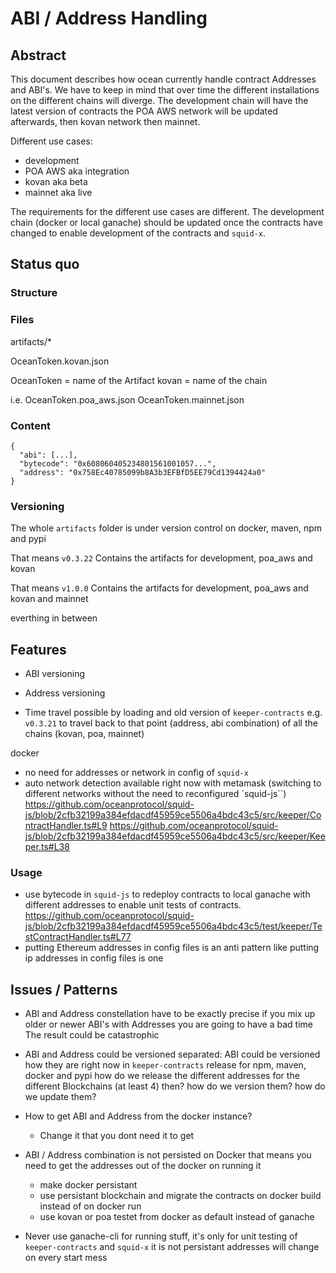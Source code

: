 # ABI / Address Handling

## Abstract

This document describes how ocean currently handle contract Addresses and ABI's. We have to keep in mind that over time 
the different installations on the different chains will diverge. The development chain will have the latest version of contracts 
the POA AWS network will be updated afterwards, then kovan network then mainnet.

Different use cases: 
* development
* POA AWS aka integration
* kovan aka beta
* mainnet aka live

The requirements for the different use cases are different. The development chain (docker or local ganache) should be updated once the 
contracts have changed to enable development of the contracts and `squid-x`. 

## Status quo

### Structure

### Files
artifacts/*

OceanToken.kovan.json

OceanToken = name of the Artifact
kovan = name of the chain

i.e.
OceanToken.poa_aws.json
OceanToken.mainnet.json

### Content

```
{
  "abi": [...],
  "bytecode": "0x608060405234801561001057...",
  "address": "0x758Ec40785099b8A3b3EFBfD5EE79Cd1394424a0"
}
```

### Versioning
The whole `artifacts` folder is under version control on docker, maven, npm and pypi

That means `v0.3.22`
Contains the artifacts for development, poa_aws and kovan

That means `v1.0.0`
Contains the artifacts for development, poa_aws and kovan and mainnet

everthing in between 

## Features

* ABI versioning
* Address versioning

* Time travel possible by loading and old version of `keeper-contracts` e.g. `v0.3.21` to travel back to that point (address, abi 
combination) of all the chains (kovan, poa, mainnet)



docker

* no need for addresses or network in config of `squid-x`
* auto network detection available right now with metamask (switching to different networks without the 
need to reconfigured `squid-js``)
https://github.com/oceanprotocol/squid-js/blob/2cfb32199a384efdacdf45959ce5506a4bdc43c5/src/keeper/ContractHandler.ts#L9
https://github.com/oceanprotocol/squid-js/blob/2cfb32199a384efdacdf45959ce5506a4bdc43c5/src/keeper/Keeper.ts#L38

### Usage

* use bytecode in `squid-js` to redeploy contracts to local ganache with different addresses to 
enable unit tests of contracts. https://github.com/oceanprotocol/squid-js/blob/2cfb32199a384efdacdf45959ce5506a4bdc43c5/test/keeper/TestContractHandler.ts#L77
* putting Ethereum addresses in config files is an anti pattern like putting ip addresses in 
config files is one

## Issues / Patterns

* ABI and Address constellation have to be exactly precise
    if you mix up older or newer ABI's with Addresses you are going to have a bad time
    The result could be catastrophic
    
* ABI and Address could be versioned separated:
    ABI could be versioned how they are right now in `keeper-contracts` release for npm, maven, docker and pypi
    how do we release the different addresses for the different Blockchains (at least 4) then?
    how do we version them?
    how do we update them?

* How to get ABI and Address from the docker instance?
    * Change it that you dont need it to get
    
* ABI / Address combination is not persisted on Docker that means you need to get the addresses out of the docker on running it
    * make docker persistant
    * use persistant blockchain and migrate the contracts on docker build instead of on docker run
    * use kovan or poa testet from docker as default instead of ganache
    
* Never use ganache-cli for running stuff, it's only for unit testing of `keeper-contracts` and `squid-x`
    it is not persistant 
    addresses will change on every start
    mess